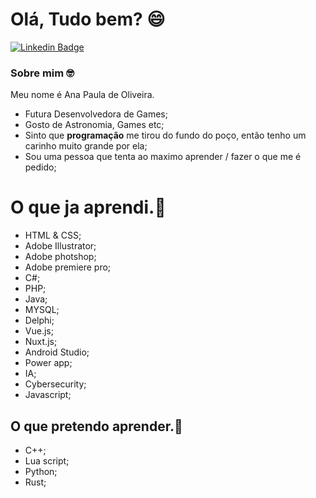 # Olá, Tudo bem? :smile: 

[![Linkedin Badge](https://img.shields.io/badge/-LinkedIn-blue?style=flat-square&logo=Linkedin&logoColor=white&link=https://www.linkedin.com/in/matheusfranca27/)](https://www.linkedin.com/in/ana-paula-de-oliveira-382546a0/)


### Sobre mim 🤓
Meu nome é Ana Paula de Oliveira.
- Futura Desenvolvedora de Games;
- Gosto  de Astronomia, Games etc;
- Sinto que **programação** me tirou do fundo do poço, então tenho um carinho muito grande por ela;
- Sou uma pessoa que tenta ao maximo aprender / fazer o que me é pedido;


# O que ja aprendi.📒
- HTML & CSS;
- Adobe Illustrator;
- Adobe photshop;
- Adobe premiere pro;
- C#;
- PHP;
- Java;
- MYSQL;
- Delphi;
- Vue.js;
- Nuxt.js;
- Android Studio;
- Power app;
- IA;
- Cybersecurity;
- Javascript;


## O que pretendo aprender.🚀
- C++;
- Lua script;
- Python;
- Rust;

